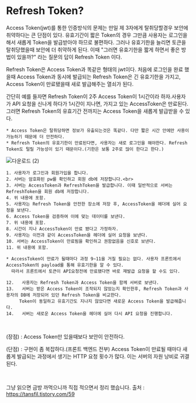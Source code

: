 # Refresh Token?

Access Token(jwt)를 통한 인증방식의 문제는 만일 제 3자에게 탈취당할경우 보안에 취약하다는 큰 단점이 있다. 유효기간이 짧은 Token의 경우 그만큼 사용자는 로그인을 해서 새롭게 Token을 발급받아야 하므로 불편하다. 그러나 유효기한을 늘리면 토큰을 탈취당했을때 보안에 더 취약하게 된다. 이때 "그러면 유효기한을 짧게 하면서 좋은 방법이 있을까?" 라는 질문의 답이 Refresh Token 이다. <br>

Refresh Token은 Access Token과 똑같은 형태의 jwt이다. 처음에 로그인을 완료 했을때 Access Token과 동시에 발급되는 Refresh Token은 긴 유효기한을 가지고, Access Token이 만료됐을때 새로 발급해주는 열쇠가 된다. <br>

간단히 예를 들자면 Refresh Token이 2주 Access Token이 1시간이라 하자.사용자가 API 요청을 신나게 하다가 1시간이 지나면, 가지고 있는 AccessToken은 만료된다. 그러면 Refresh Token의 유효기간 전까지는 Access Token을 새롭게 발급받을 수 있다.

    * Access Token은 탈취당하면 정보가 유출되는것은 똑같다. 다만 짧은 시간 안에만 사용이 가능하기 때문에 더 안전하다.
    * Refresh Token의 유효기한이 만료된다면, 사용자는 새로 로그인을 해야한다. Refresh Token도 털릴 가능성이 있기 때문이다.(기한은 보통 2주로 많이 한다고 한다.)

![다운로드 (2)](https://user-images.githubusercontent.com/82089918/160121005-a07f9643-9c9c-4e2f-abf2-7641e4cd796a.png)

    1. 사용자가 로그인과 회원가입을 합니다.
    2. 서버는 암호화된 pw를 확인하고 회원 db에 저장합니다.<br>
    3. 서버는 AccessToken과 RefreshToken을 발급합니다. 이때 일반적으로 서버는 RefreshToken을 회원 db에 저장합니다.
    4. 위 내용에 포함.
    5. 사용자는 Refresh Token을 안전한 장소에 저장 후, AccessToken을 헤더에 실어 요청을 보낸다.
    6. Access Token을 검증하여 이에 맞는 데이터를 보낸다.
    7. 위 내용에 포함.
    8. 시간이 지나 AccessToken이 만료 됐다고 가정하자.
    9. 사용자는 이전과 같이 AccessToken을 헤더에 실어 요청을 보낸다.
    10. 서버는 AccessToken이 만료됨을 확인하고 권함없음을 신호로 보낸다.
    11. 위 내용에 포함.

    * AccessToken이 만료가 될때마다 과정 9~11을 거칠 필요는 없다. 사용자 프론트에서 AccessToken의 payload를 통해 유효기한을 알 수 있다. 
      따라서 프론트에서 토큰이 API요청전에 만료됐다면 바로 재발급 요청을 할 수도 있다. 

    12.   사용자는 Refresh Token과 Access Token을 함께 서버로 보낸다.
    13.   서버는 받은 Access Token이 조작되지 않았는지 확인한후, Refresh Token과 사용자의 DB에 저장되어 있던 Refresh Token을 비교한다. 
         Token이 동일하고 유효기간도 지나지 않았다면 새로운 Access Token을 발급해줍니다.
    14.   서버는 새로운 Access Token을 헤더에 실어 다시 API 요청을 진행합니다. 

   <br>

(장점) : Access Token만 있을때보다 보안이 안전하다.

(단점) : 구현이 좀 복잡하다.(프론트 백엔드 전부)
         Access Token이 만료될 때마다 새롭게 발급되는 과정에서 생기는 HTTP 요청 횟수가 많다.
         이는 서버의 자원 낭비로 귀결된다.

<br>

그냥 읽으면 금방 까먹으니까 직접 적으면서 정리 했습니다.
출처 : https://tansfil.tistory.com/59